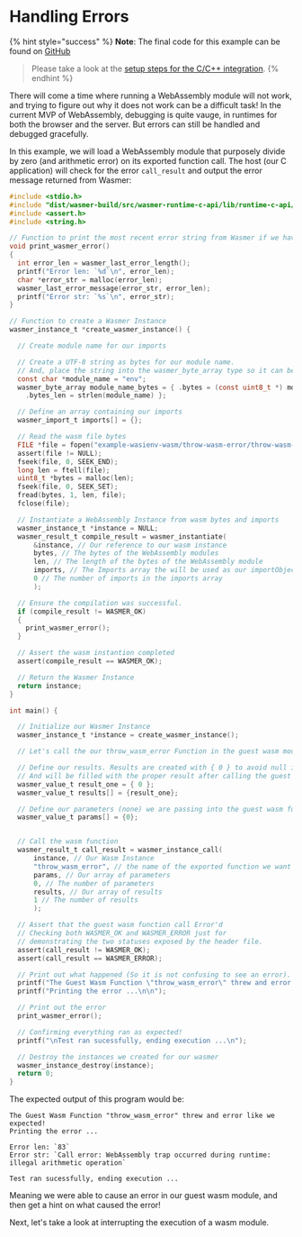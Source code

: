 # Handling Errors

{% hint style="success" %}
**Note**: The final code for this example can be found on [GitHub](https://github.com/wasmerio/docs.wasmer.io/tree/master/docs/runtime/c-integration/examples/handling-errors)

> Please take a look at the [setup steps for the C/C++ integration](../setup.md).
{% endhint %}

There will come a time where running a WebAssembly module will not work, and trying to figure out why it does not work can be a difficult task! In the current MVP of WebAssembly, debugging is quite vauge, in runtimes for both the browser and the server. But errors can still be handled and debugged gracefully.

In this example, we will load a WebAssembly module that purposely divide by zero \(and arithmetic error\) on its exported function call. The host \(our C application\) will check for the error `call_result` and output the error message returned from Wasmer:

```c
#include <stdio.h>
#include "dist/wasmer-build/src/wasmer-runtime-c-api/lib/runtime-c-api/wasmer.h"
#include <assert.h>
#include <string.h>

// Function to print the most recent error string from Wasmer if we have them
void print_wasmer_error()
{
  int error_len = wasmer_last_error_length();
  printf("Error len: `%d`\n", error_len);
  char *error_str = malloc(error_len);
  wasmer_last_error_message(error_str, error_len);
  printf("Error str: `%s`\n", error_str);
}

// Function to create a Wasmer Instance
wasmer_instance_t *create_wasmer_instance() {

  // Create module name for our imports

  // Create a UTF-8 string as bytes for our module name. 
  // And, place the string into the wasmer_byte_array type so it can be used by our guest wasm instance.
  const char *module_name = "env";
  wasmer_byte_array module_name_bytes = { .bytes = (const uint8_t *) module_name,
    .bytes_len = strlen(module_name) };

  // Define an array containing our imports
  wasmer_import_t imports[] = {};

  // Read the wasm file bytes
  FILE *file = fopen("example-wasienv-wasm/throw-wasm-error/throw-wasm-error.wasm", "r");
  assert(file != NULL);
  fseek(file, 0, SEEK_END);
  long len = ftell(file);
  uint8_t *bytes = malloc(len);
  fseek(file, 0, SEEK_SET);
  fread(bytes, 1, len, file);
  fclose(file);

  // Instantiate a WebAssembly Instance from wasm bytes and imports
  wasmer_instance_t *instance = NULL;
  wasmer_result_t compile_result = wasmer_instantiate(
      &instance, // Our reference to our wasm instance 
      bytes, // The bytes of the WebAssembly modules
      len, // The length of the bytes of the WebAssembly module
      imports, // The Imports array the will be used as our importObject
      0 // The number of imports in the imports array
      );

  // Ensure the compilation was successful.
  if (compile_result != WASMER_OK)
  {
    print_wasmer_error();
  }

  // Assert the wasm instantion completed
  assert(compile_result == WASMER_OK);

  // Return the Wasmer Instance
  return instance;
}

int main() {

  // Initialize our Wasmer Instance
  wasmer_instance_t *instance = create_wasmer_instance();

  // Let's call the our throw_wasm_error Function in the guest wasm module

  // Define our results. Results are created with { 0 } to avoid null issues,
  // And will be filled with the proper result after calling the guest wasm function.
  wasmer_value_t result_one = { 0 };
  wasmer_value_t results[] = {result_one};

  // Define our parameters (none) we are passing into the guest wasm function call.
  wasmer_value_t params[] = {0};


  // Call the wasm function
  wasmer_result_t call_result = wasmer_instance_call(
      instance, // Our Wasm Instance
      "throw_wasm_error", // the name of the exported function we want to call on the guest wasm module
      params, // Our array of parameters
      0, // The number of parameters
      results, // Our array of results
      1 // The number of results
      );

  // Assert that the guest wasm function call Error'd
  // Checking both WASMER_OK and WASMER_ERROR just for
  // demonstrating the two statuses exposed by the header file.
  assert(call_result != WASMER_OK);
  assert(call_result == WASMER_ERROR);

  // Print out what happened (So it is not confusing to see an error).
  printf("The Guest Wasm Function \"throw_wasm_error\" threw and error like we expected!\n");
  printf("Printing the error ...\n\n");

  // Print out the error
  print_wasmer_error();

  // Confirming everything ran as expected!
  printf("\nTest ran sucessfully, ending execution ...\n");

  // Destroy the instances we created for our wasmer
  wasmer_instance_destroy(instance);
  return 0;
}
```

The expected output of this program would be:

```text
The Guest Wasm Function "throw_wasm_error" threw and error like we expected!
Printing the error ...

Error len: `83`
Error str: `Call error: WebAssembly trap occurred during runtime: illegal arithmetic operation`

Test ran sucessfully, ending execution ...
```

Meaning we were able to cause an error in our guest wasm module, and then get a hint on what caused the error!

Next, let's take a look at interrupting the execution of a wasm module.

